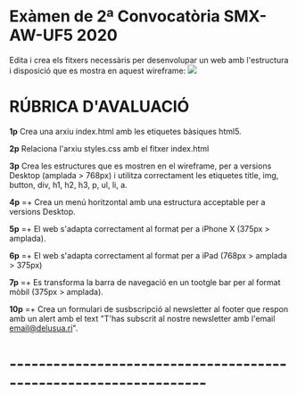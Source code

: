 # Exàmen de 2ª Convocatòria SMX-AW-UF5 2020
Edita i crea els fitxers necessàris per desenvolupar un web amb l'estructura i disposició que es mostra en aquest wireframe:
<img src="https://mir-s3-cdn-cf.behance.net/project_modules/disp/faa48923999015.5632c5ee6348d.jpg">

# RÚBRICA D'AVALUACIÓ
**1p** Crea una arxiu index.html amb les etiquetes bàsiques html5.

**2p** Relaciona l'arxiu styles.css amb el fitxer index.html

**3p** Crea les estructures que es mostren en el wireframe, per a versions Desktop (amplada > 768px) i utilitza
correctament les etiquetes title, img, button, div, h1, h2, h3, p, ul, li, a.

**4p** =+ Crea un menú horitzontal amb una estructura acceptable per a versions Desktop.

**5p** =+ El web s'adapta correctament al format per a iPhone X (375px > amplada).

**6p** =+ El web s'adapta correctament al format per a iPad (768px > amplada > 375px)

**7p** =+ Es transforma la barra de navegació en un tootgle bar per al format mòbil (375px > amplada). 

**10p** =+ Crea un formulari de susbscripció al newsletter al footer que respon amb un alert amb el text 
"T'has subscrit al nostre newsletter amb l'email <email@delusua.ri>".

# ----------------------------------------------------------------- #


